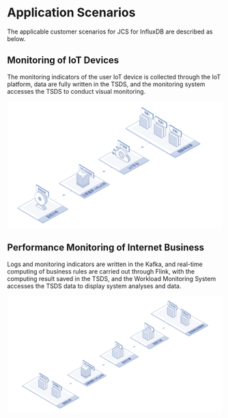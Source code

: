 # Application Scenarios

The applicable customer scenarios for JCS for InfluxDB are described as below.

## Monitoring of IoT Devices

The monitoring indicators of the user IoT device is collected through the IoT platform, data are fully written in the TSDS, and the monitoring system accesses the TSDS to conduct visual monitoring.

![1564133491180](../../../../image/JCS-for-InfluxDB/1564133491180.png)

## Performance Monitoring of Internet Business

Logs and monitoring indicators are written in the Kafka, and real-time computing of business rules are carried out through Flink, with the computing result saved in the TSDS, and the Workload Monitoring System accesses the TSDS data to display system analyses and data.

![1564133560860](../../../../image/JCS-for-InfluxDB/1564133560860.png)

